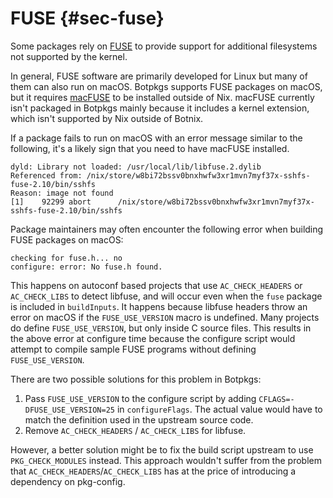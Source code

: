# FUSE {#sec-fuse}

Some packages rely on
[FUSE](https://www.kernel.org/doc/html/latest/filesystems/fuse.html) to provide
support for additional filesystems not supported by the kernel.

In general, FUSE software are primarily developed for Linux but many of them can
also run on macOS. Botpkgs supports FUSE packages on macOS, but it requires
[macFUSE](https://osxfuse.github.io) to be installed outside of Nix. macFUSE
currently isn't packaged in Botpkgs mainly because it includes a kernel
extension, which isn't supported by Nix outside of Botnix.

If a package fails to run on macOS with an error message similar to the
following, it's a likely sign that you need to have macFUSE installed.

    dyld: Library not loaded: /usr/local/lib/libfuse.2.dylib
    Referenced from: /nix/store/w8bi72bssv0bnxhwfw3xr1mvn7myf37x-sshfs-fuse-2.10/bin/sshfs
    Reason: image not found
    [1]    92299 abort      /nix/store/w8bi72bssv0bnxhwfw3xr1mvn7myf37x-sshfs-fuse-2.10/bin/sshfs

Package maintainers may often encounter the following error when building FUSE
packages on macOS:

    checking for fuse.h... no
    configure: error: No fuse.h found.

This happens on autoconf based projects that use `AC_CHECK_HEADERS` or
`AC_CHECK_LIBS` to detect libfuse, and will occur even when the `fuse` package
is included in `buildInputs`. It happens because libfuse headers throw an error
on macOS if the `FUSE_USE_VERSION` macro is undefined. Many projects do define
`FUSE_USE_VERSION`, but only inside C source files. This results in the above
error at configure time because the configure script would attempt to compile
sample FUSE programs without defining `FUSE_USE_VERSION`.

There are two possible solutions for this problem in Botpkgs:

1. Pass `FUSE_USE_VERSION` to the configure script by adding
   `CFLAGS=-DFUSE_USE_VERSION=25` in `configureFlags`. The actual value would
   have to match the definition used in the upstream source code.
2. Remove `AC_CHECK_HEADERS` / `AC_CHECK_LIBS` for libfuse.

However, a better solution might be to fix the build script upstream to use
`PKG_CHECK_MODULES` instead. This approach wouldn't suffer from the problem that
`AC_CHECK_HEADERS`/`AC_CHECK_LIBS` has at the price of introducing a dependency
on pkg-config.
